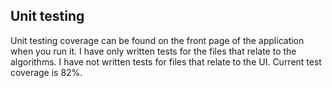 ## Unit testing

Unit testing coverage can be found on the front page of the application when you run it. I have only written tests for the files that relate to the algorithms. I have not written tests for files that relate to the UI. Current test coverage is 82%.